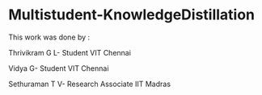 # Multistudent-KnowledgeDistillation
This work was done by :

Thrivikram G L- Student VIT Chennai


Vidya G- Student VIT Chennai 


Sethuraman T V- Research Associate IIT Madras


